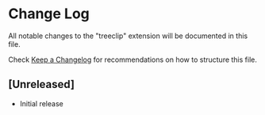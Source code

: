 # Change Log

All notable changes to the "treeclip" extension will be documented in this file.

Check [Keep a Changelog](http://keepachangelog.com/) for recommendations on how to structure this file.

## [Unreleased]

- Initial release